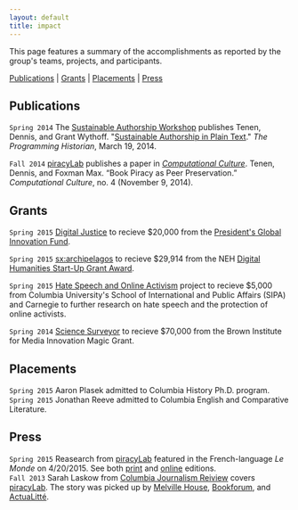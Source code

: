 ```yaml
---
layout: default
title: impact
---
```


This page features a summary of the accomplishments as reported by the group's
teams, projects, and participants.

[Publications](#publications) \| [Grants](#grants) \|
[Placements](#placements) \| [Press](#press)

## Publications

`Spring 2014` The [Sustainable Authorship
Workshop](http://xpmethod.plaintext.in/minimal-computing/pandoc.html) publishes
Tenen, Dennis, and Grant Wythoff. "[Sustainable Authorship in Plain
Text](http://programminghistorian.org/lessons/sustainable-authorship-in-plain-text-using-pandoc-and-markdown)."
*The Programming Historian*, March 19, 2014.

`Fall 2014`
[piracyLab](http://xpmethod.plaintext.in/minimal-computing/piracyLab.html) publishes a paper in [*Computational
Culture*](http://computationalculture.net/article/book-piracy-as-peer-preservation).
Tenen, Dennis, and Foxman Max. “Book Piracy as Peer Preservation.”
*Computational Culture*, no. 4 (November 9, 2014).

## Grants

`Spring 2015` [Digital
Justice](http://xpmethod.plaintext.in/minimal-computing/digital-justice.html)
to recieve $20,000 from the [President's Global Innovation Fund](http://web.archive.org/web/20150421162733/https://provost.columbia.edu/node/109).

`Spring 2015` [sx:archipelagos](http://xpmethod.plaintext.in/events/minimal-computing/small-axe.html)
to recieve $29,914 from the NEH [Digital Humanities Start-Up Grant
Award](http://www.neh.gov/divisions/odh/grant-news/announcing-17-digital-humanities-start-grant-awards-march-2015).

`Spring 2015` [Hate Speech and Online
Activism](http://xpmethod.plaintext.in/public-discourse/hate-speech-online-activists.html) project to recieve $5,000 from
Columbia University's School of International and Public Affairs (SIPA) and
Carnegie to further research on hate speech and the protection of online
activists.

`Spring 2014` [Science
Surveyor](http://xpmethod.plaintext.in/public-discourse/surveyor.html) to
recieve $70,000 from the Brown Institute for Media Innovation Magic Grant.

## Placements

`Spring 2015` Aaron Plasek admitted to Columbia History Ph.D. program.  
`Spring 2015` Jonathan Reeve admitted to Columbia English and Comparative Literature.  




## Press

`Spring 2015` Reasearch from
[piracyLab](http://xpmethod.plaintext.in/minimal-computing/piracyLab.html) featured in the French-language *Le Monde* on 4/20/2015.
  See both
[print](https://raw.githubusercontent.com/xpmethod/xpmethod.github.io/master/public/lemonde1.png) and
[online](http://www.lemonde.fr/sciences/article/2015/04/20/les-bibliotheques-clandestines-de-l-edition-scientifique_4619506_1650684.html)
editions.  
`Fall 2013` Sarah Laskow from [Columbia Journalism
Reiview](http://www.cjr.org/cloud_control/piracylab.php) covers
[piracyLab](http://xpmethod.plaintext.in/minimal-computing/piracyLab.html). The
story was picked up by [Melville
House](http://www.mhpbooks.com/piracy-lab-study-investigates-e-book-piracy/),
[Bookforum](http://blogs.bookforum.com/paper/2013/10/08/oct-8-2013/), and 
[ActuaLitté](https://www.actualitte.com/international/piracy-lab-fournit-son-eclairage-sur-le-piratage-de-contenus-universitaires-45495.htm).

